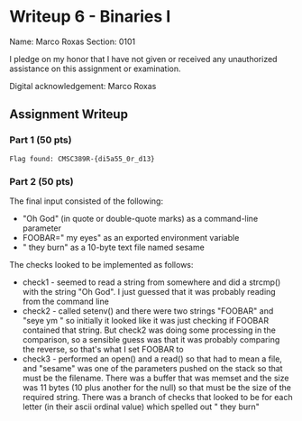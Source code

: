 # Writeup 6 - Binaries I

Name: Marco Roxas
Section: 0101

I pledge on my honor that I have not given or received any unauthorized assistance on this assignment or examination.

Digital acknowledgement: Marco Roxas

## Assignment Writeup

### Part 1 (50 pts)

`Flag found: CMSC389R-{di5a55_0r_d13}`

### Part 2 (50 pts)

The final input consisted of the following:
* "Oh God" (in quote or double-quote marks) as a command-line parameter
* FOOBAR=" my eyes" as an exported environment variable
* " they burn" as a 10-byte text file named sesame

The checks looked to be implemented as follows:
* check1 - seemed to read a string from somewhere and did a strcmp() with the string "Oh God".  I just guessed that it was probably reading from the command line
* check2 - called setenv() and there were two strings "FOOBAR" and "seye ym " so initially it looked like it was just checking if FOOBAR contained that string. But check2 was doing some processing in the comparison, so a sensible guess was that it was probably comparing the reverse, so that's what I set FOOBAR to
* check3 - performed an open() and a read() so that had to mean a file, and "sesame" was one of the parameters pushed on the stack so that must be the filename. There was a buffer that was memset and the size was 11 bytes (10 plus another for the null) so that must be the size of the required string. There was a branch of checks that looked to be for each letter (in their ascii ordinal value) which spelled out " they burn"
